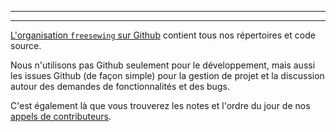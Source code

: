 ***

***

[L'organisation `freesewing` sur Github](https://github.com/freesewing/) contient tous nos répertoires et code source.

Nous n'utilisons pas Github seulement pour le développement, mais aussi les issues Github (de façon simple) pour la gestion de projet et la discussion autour des demandes de fonctionnalités et des bugs.

C'est également là que vous trouverez les notes et l'ordre du jour de nos [appels de contributeurs](/community/calls/).
